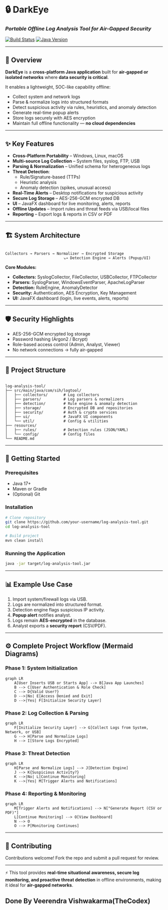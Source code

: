 # 🔒 DarkEye

### *Portable Offline Log Analysis Tool for Air-Gapped Security*

[![Build Status](https://img.shields.io/badge/build-passing-brightgreen)](https://github.com/your-username/DarkEye)
[![Java Version](https://img.shields.io/badge/java-17+-orange)](https://www.java.com/)

---

## 📌 Overview

**DarkEye** is a **cross-platform Java application** built for **air-gapped or isolated networks** where **data security is critical**.

It enables a lightweight, SOC-like capability offline:

* Collect system and network logs
* Parse & normalize logs into structured formats
* Detect suspicious activity via rules, heuristics, and anomaly detection
* Generate real-time popup alerts
* Store logs securely with AES encryption
* Maintain full offline functionality — **no cloud dependencies**

---

## ✨ Key Features

- **Cross-Platform Portability** – Windows, Linux, macOS  
- **Multi-source Log Collection** – System files, syslog, FTP, USB  
- **Parsing & Normalization** – Unified schema for heterogeneous logs  
- **Threat Detection**:
  - Rule/Signature-based (TTPs)
  - Heuristic analysis
  - Anomaly detection (spikes, unusual access)
- **Real-Time Alerts** – Desktop notifications for suspicious activity  
- **Secure Log Storage** – AES-256-GCM encrypted DB  
- **UI** – JavaFX dashboard for live monitoring, alerts, reports  
- **Offline Updates** – Import rules and threat feeds via USB/local files  
- **Reporting** – Export logs & reports in CSV or PDF  

---

## 🏗️ System Architecture

```

Collectors → Parsers → Normalizer → Encrypted Storage
                          ↘→ Detection Engine → Alerts (Popup/UI)

```

**Core Modules:**

- **Collectors:** SyslogCollector, FileCollector, USBCollector, FTPCollector  
- **Parsers:** SyslogParser, WindowsEventParser, ApacheLogParser  
- **Detection:** RuleEngine, AnomalyDetector  
- **Security:** Authentication, AES Encryption, Key Management  
- **UI:** JavaFX dashboard (login, live events, alerts, reports)  

---

## 🛡️ Security Highlights

- AES-256-GCM encrypted log storage  
- Password hashing (Argon2 / Bcrypt)  
- Role-based access control (Admin, Analyst, Viewer)  
- No network connections → fully air-gapped  

---

## 📂 Project Structure

```

log-analysis-tool/
├── src/main/java/com/sih/logtool/
│   ├── collectors/       # Log collectors
│   ├── parsers/          # Log parsers & normalizers
│   ├── detection/        # Rule engine & anomaly detection
│   ├── storage/          # Encrypted DB and repositories
│   ├── security/         # Auth & crypto services
│   ├── ui/               # JavaFX UI components
│   └── util/             # Config & utilities
├── resources/
│   ├── rules/            # Detection rules (JSON/YAML)
│   └── config/           # Config files
└── README.md

````

---

## 🚀 Getting Started

### Prerequisites

- Java 17+  
- Maven or Gradle  
- (Optional) Git  

### Installation

```bash
# Clone repository
git clone https://github.com/your-username/log-analysis-tool.git
cd log-analysis-tool

# Build project
mvn clean install
````

### Running the Application

```bash
java -jar target/log-analysis-tool.jar
```

---

## 📊 Example Use Case

1. Import system/firewall logs via USB.
2. Logs are normalized into structured format.
3. Detection engine flags suspicious IP activity.
4. **Popup alert** notifies analyst.
5. Logs remain **AES-encrypted** in the database.
6. Analyst exports a **security report** (CSV/PDF).

---

## ⚙️ Complete Project Workflow (Mermaid Diagrams)

### **Phase 1: System Initialization**

```mermaid
graph LR
    A[User Inserts USB or Starts App] --> B[Java App Launches]
    B --> C[User Authentication & Role Check]
    C --> D{Valid User?}
    D -->|No| E[Access Denied and Exit]
    D -->|Yes| F[Initialize Security Layer]
```

### **Phase 2: Log Collection & Parsing**

```mermaid
graph LR
    F[Initialize Security Layer] --> G[Collect Logs from System, Network, or USB]
    G --> H[Parse and Normalize Logs]
    H --> I[Store Logs Encrypted]
```

### **Phase 3: Threat Detection**

```mermaid
graph LR
    H[Parse and Normalize Logs] --> J[Detection Engine]
    J --> K{Suspicious Activity?}
    K -->|No| L[Continue Monitoring]
    K -->|Yes| M[Trigger Alerts and Notifications]
```

### **Phase 4: Reporting & Monitoring**

```mermaid
graph LR
    M[Trigger Alerts and Notifications] --> N["Generate Report (CSV or PDF)"]
    L[Continue Monitoring] --> O[View Dashboard]
    N --> O
    O --> P[Monitoring Continues]

```

---

## 🤝 Contributing

Contributions welcome! Fork the repo and submit a pull request for review.

---

⚡ This tool provides **real-time situational awareness, secure log monitoring, and proactive threat detection** in offline environments, making it ideal for **air-gapped networks**.
## Done By Veerendra Vishwakarma(TheCodex)

